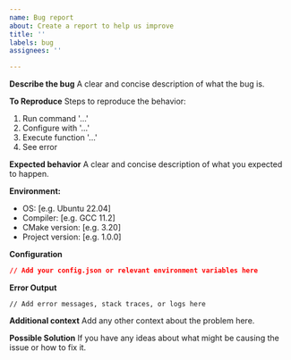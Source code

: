 ```yaml
---
name: Bug report
about: Create a report to help us improve
title: ''
labels: bug
assignees: ''

---
```


**Describe the bug**
A clear and concise description of what the bug is.

**To Reproduce**
Steps to reproduce the behavior:
1. Run command '...'
2. Configure with '...'
3. Execute function '...'
4. See error

**Expected behavior**
A clear and concise description of what you expected to happen.

**Environment:**
 - OS: [e.g. Ubuntu 22.04]
 - Compiler: [e.g. GCC 11.2]
 - CMake version: [e.g. 3.20]
 - Project version: [e.g. 1.0.0]

**Configuration**
```json
// Add your config.json or relevant environment variables here
```

**Error Output**
```
// Add error messages, stack traces, or logs here
```

**Additional context**
Add any other context about the problem here.

**Possible Solution**
If you have any ideas about what might be causing the issue or how to fix it. 